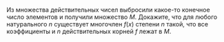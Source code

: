 Из множества действительных чисел выбросили какое-то конечное число элементов и получили множество $M$. Докажите, что для любого натурального $n$ существует многочлен $f(x)$ степени $n$ такой, что все коэффициенты и $n$ действительных корней $f$ лежат в $M$.